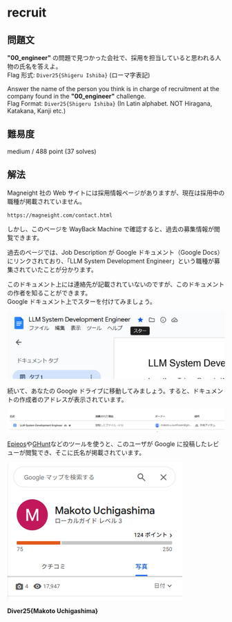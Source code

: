 # recruit

## 問題文

**"00_engineer"** の問題で見つかった会社で、採用を担当していると思われる人物の氏名を答えよ。  
Flag 形式: `Diver25{Shigeru Ishiba}` (ローマ字表記)

Answer the name of the person you think is in charge of recruitment at the company found in the **"00_engineer"** challenge.   
Flag Format: `Diver25{Shigeru Ishiba}` (In Latin alphabet. NOT Hiragana, Katakana, Kanji etc.)


## 難易度

medium / 488 point (37 solves)

## 解法

Magneight 社の Web サイトには採用情報ページがありますが、現在は採用中の職種が掲載されていません。

```
https://magneight.com/contact.html
```

しかし、このページを WayBack Machine で確認すると、過去の募集情報が閲覧できます。

過去のページでは、Job Description が Google ドキュメント（Google Docs）にリンクされており、「LLM System Development Engineer」という職種が募集されていたことが分かります。

このドキュメント上には連絡先が記載されていないのですが、このドキュメントの作者を知ることができます。  
Google ドキュメント上でスターを付けてみましょう。

![](./docs-star.png)

続いて、あなたの Google ドライブに移動してみましょう。すると、ドキュメントの作成者のアドレスが表示されています。

![](./drive-star.png)

[Epieos](https://epieos.com/)や[GHunt](https://github.com/mxrch/GHunt)などのツールを使うと、このユーザが Google に投稿したレビューが閲覧でき、そこに氏名が掲載されています。

![](./google-review.png)

**Diver25{Makoto Uchigashima}**

